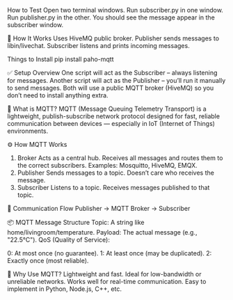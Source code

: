 How to Test
Open two terminal windows.
Run subscriber.py in one window.
Run publisher.py in the other.
You should see the message appear in the subscriber window.

🧠 How It Works
Uses HiveMQ public broker.
Publisher sends messages to libin/livechat.
Subscriber listens and prints incoming messages.

Things to Install
pip install paho-mqtt

✅ Setup Overview
One script will act as the Subscriber – always listening for messages.
Another script will act as the Publisher – you’ll run it manually to send messages.
Both will use a public MQTT broker (HiveMQ) so you don’t need to install anything extra.


🧠 What is MQTT?
MQTT (Message Queuing Telemetry Transport) is a lightweight, publish-subscribe 
network protocol designed for fast, reliable communication between devices — especially in IoT (Internet of Things) environments.

⚙️ How MQTT Works
1. Broker
Acts as a central hub.
Receives all messages and routes them to the correct subscribers.
Examples: Mosquitto, HiveMQ, EMQX.
2. Publisher
Sends messages to a topic.
Doesn’t care who receives the message.
3. Subscriber
Listens to a topic.
Receives messages published to that topic.

🔁 Communication Flow
Publisher → MQTT Broker → Subscriber

📦 MQTT Message Structure
Topic: A string like home/livingroom/temperature.
Payload: The actual message (e.g., "22.5°C").
QoS (Quality of Service):

0: At most once (no guarantee).
1: At least once (may be duplicated).
2: Exactly once (most reliable).

🧪 Why Use MQTT?
Lightweight and fast.
Ideal for low-bandwidth or unreliable networks.
Works well for real-time communication.
Easy to implement in Python, Node.js, C++, etc.
